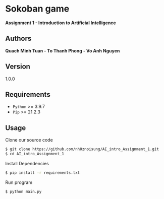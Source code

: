 # Sokoban game
**Assignment 1 - Introduction to Artificial Intelligence**


## Authors 
**Quach Minh Tuan - To Thanh Phong - Vo Anh Nguyen**

## Version
1.0.0

## Requirements
+ `Python` >= 3.9.7
+ `Pip` >= 21.2.3
  

## Usage
Clone our source code
```sh
$ git clone https://github.com/nh0znoisung/AI_intro_Assignment_1.git
$ cd AI_intro_Assignment_1
```

Install Dependencies

```sh
$ pip install -r requirements.txt
```

Run program

```sh
$ python main.py
```
